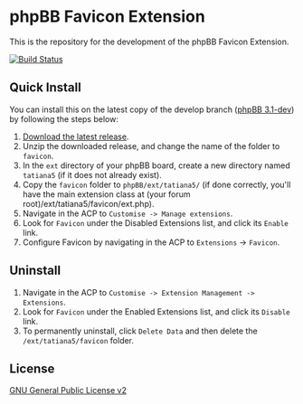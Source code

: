# phpBB Favicon Extension

This is the repository for the development of the phpBB Favicon Extension.

[![Build Status](https://travis-ci.org/Tatiana5/QuickReply.svg?branch=master)](https://travis-ci.org/Tatiana5/Favicon)

## Quick Install
You can install this on the latest copy of the develop branch ([phpBB 3.1-dev](https://github.com/phpbb/phpbb3)) by following the steps below:

1. [Download the latest release](https://github.com/Tatiana5/Favicon).
2. Unzip the downloaded release, and change the name of the folder to `favicon`.
3. In the `ext` directory of your phpBB board, create a new directory named `tatiana5` (if it does not already exist).
4. Copy the `favicon` folder to `phpBB/ext/tatiana5/` (if done correctly, you'll have the main extension class at (your forum root)/ext/tatiana5/favicon/ext.php).
5. Navigate in the ACP to `Customise -> Manage extensions`.
6. Look for `Favicon` under the Disabled Extensions list, and click its `Enable` link.
7. Configure Favicon by navigating in the ACP to `Extensions` -> `Favicon`.

## Uninstall

1. Navigate in the ACP to `Customise -> Extension Management -> Extensions`.
2. Look for `Favicon` under the Enabled Extensions list, and click its `Disable` link.
3. To permanently uninstall, click `Delete Data` and then delete the `/ext/tatiana5/favicon` folder.

## License
[GNU General Public License v2](http://opensource.org/licenses/GPL-2.0)

